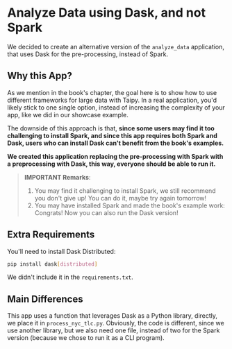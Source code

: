 # Analyze Data using Dask, and not Spark

We decided to create an alternative version of the `analyze_data` application, that uses Dask for the pre-processing, instead of Spark.

## Why this App?

As we mention in the book's chapter, the goal here is to show how to use different frameworks for large data with Taipy. In a real application, you'd likely stick to one single option, instead of increasing the complexity of your app, like we did in our showcase example.

The downside of this approach is that, **since some users may find it too challenging to install Spark, and since this app requires both Spark and Dask, users who can install Dask can't benefit from the book's examples.**

**We created this application replacing the pre-processing with Spark with a preprocessing with Dask, this way, everyone should be able to run it.**

> **IMPORTANT Remarks**:
>
> 1. You may find it challenging to install Spark, we still recommend you don't give up! You can do it, maybe try again tomorrow!
> 2. You may have installed Spark and made the book's example work: Congrats! Now you can also run the Dask version!

## Extra Requirements

You'll need to install Dask Distributed:

```bash
pip install dask[distributed]
```

We didn't include it in the `requirements.txt`.

## Main Differences

This app uses a function that leverages Dask as a Python library, directly, we place it in `process_nyc_tlc.py`. Obviously, the code is different, since we use another library, but we also need one file, instead of two for the Spark version (because we chose to run it as a CLI program).

